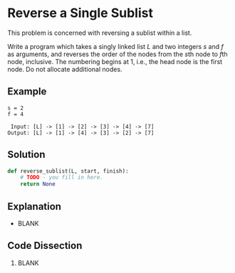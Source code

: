 # Reverse a Single Sublist
This problem is concerned with reversing a sublist within a list.  
  
Write a program which takes a singly linked list _L_ and two integers _s_ and _f_ as arguments, and reverses the order of the nodes from the *s*th node to *f*th node, inclusive. The numbering begins at 1, i.e., the head node is the first node. Do not allocate additional nodes.
  
## Example
```
s = 2
f = 4

 Input: [L] -> [1] -> [2] -> [3] -> [4] -> [7]
Output: [L] -> [1] -> [4] -> [3] -> [2] -> [7]
```
  
## Solution
```python
def reverse_sublist(L, start, finish):
    # TODO - you fill in here.
    return None
```
  
## Explanation
* BLANK
  
## Code Dissection
1. BLANK